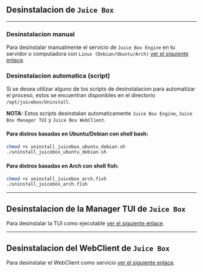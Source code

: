 ## Desinstalacion de `Juice Box`

---

### Desinstalacion manual

Para desinstalar manualmente el servicio de `Juice Box Engine` en tu servidor o computadora con `Linux (Debian/Ubuntu/Arch)` [ver el siguiente enlace](JuiceBoxService.MD).

### Desinstalacion automatica (script)

Si se desea utilizar alguno de los scripts de desinstalacion para automatizar el proceso, estos se encuentran disponibles en el directorio `/opt/juicebox/Uninstall`.

**NOTA:** Estos scripts desinstalan automaticamente `Juice Box Engine`, `Juice Box Manager TUI` y `Juice Box WebClient`.

#### Para distros basadas en Ubuntu/Debian con shell bash:

```bash
chmod +x uninstall_juicebox_ubuntu_debian.sh
./uninstall_juicebox_ubuntu_debian.sh
```

#### Para distros basadas en Arch con shell fish:

```bash
chmod +x uninstall_juicebox_arch.fish
./uninstall_juicebox_arch.fish
```

---

## Desinstalacion de la Manager TUI de `Juice Box`

Para desinstalar la TUI como ejecutable [ver el siguiente enlace](TUI.MD).

---

## Desinstalacion del WebClient de `Juice Box`

Para desinstalar el WebClient como servicio [ver el siguiente enlace](WebClient.MD).